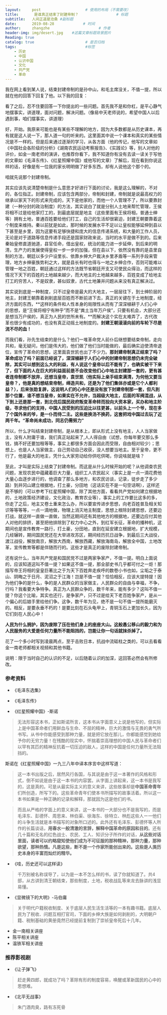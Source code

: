 ```yaml
---
layout:     post                    # 使用的布局（不需要改）
title:       是谁真正结束了封建帝制？                 # 标题 
subtitle:   人间正道是沧桑 #副标题
date:       2019-08-28             # 时间
author:     zhangzhe                      # 作者
header-img: img/desert.jpg    #这篇文章标题背景图片
Reading: true
catalog: true                       # 是否归档
tags:                               #标签
    - 历史
    - 中国
    - 认识中国
    - 文化
    - 共产党
    - 革命
---
```


我在网上看到某人说，结束封建帝制的是孙中山，和毛主席没关，不值一提，所以就在他的回答下回复了他。以下我的回复：

看了之后，忍不住要回答一下你提出的一些问题。首先我不是和你杠，是平心静气地摆事实，讲道理，面对问题，解决问题。（像易中天老师说的，希望中国人以后遇到事，咱们摆事实，讲道理）

好，开始。我原来可能也是有某些不理解的地方，因为大多数都是从历史课本，再有就是这人说一下，那人道一句的听来的。这里面其中说一个课本和真实的某些情况是不一样的。但是后来通过逐渐的学习，从各方面（他的传记，他写的文章如《中国社会各阶级的分析》《湖南农民运动考察报告》、《实践论》等，别人对他的评价，如金一南老师的演讲，也推荐你看下，我不知道你有没有去读一读关于写他的文章如《毛泽东传》、《红星照耀中国》或他写的文章）了解后，现在看到你说这样的话，好像是有一位我的家长明明做了好多东西，却有人说他这个那个的。

咱就先说那个封建帝制。

其实应该先说清楚帝制是什么意思才好进行下面的讨论，我是这么理解的，不对的，各位指正。封建帝制，应该包含两部分，帝制和封建，帝制就是说最高权力的继承以家天下的形式来完成的，天下是他家的，而他一个人管理不了，所以要靠封建（一种分封的政治制度）的方法，其实说白了就是分别人土地来帮忙管理，王侯将相不过是给他家打工的，到最底层就是地主（这些里面有王侯将相，普通士绅等）拥有土地，普通百姓要给他们打工，自己的生活却很窘迫，封建王朝要靠着这个制度来维持。秦以前犹是如此，那时候的发展水平不足以让皇权能够延伸到县以下甚至是乡里，因为这要有足够快捷和庞大的信息传递系统，和大量的工作人员，无论是对于道路等信息传递手段还是国家财政来说，当时的水平是做不到的。后来秦始皇修直道驰道，县官任命，借出皇权，统治的能力进一步延伸，到后来的明清，生产力的发展使得皇权一步一步的加强，但在县以下，依然没有靠的是县里自制的方法，朝廷以多少户设里长、依靠乡绅大户裁决乡里矛盾等一系列手段来管理，地方乡绅豪族势利之大，就是县长有时也得与一地之乡绅合作，否则可能难以管理一地之百姓，朝廷通过这样的方法既节省朝廷开支又可使民众得治，而这样的情况下天下的百姓的土地越来越少，而大地主的土地越来越多，百姓变成了给地主打工的穷苦人，不是奴隶，甚似奴隶，古代土地兼并问题从来没有真正解决过。

其实说到底是一种制度，只不过皇帝是最大的大地主，一层层往下，到士绅阶层的地主，封建王朝靠着剥削底层百姓而不断前进下去，真正的关键在于土地制度，经济方面的东西，**这样的条件和人性本身的局限性从而有了深深植耕于人们心中的思想，是“王侯将相宁有种乎”而不是“粪土当年万户侯”，只要有机会，大部分还是想当万户侯的，真正为人民的世所未有。**而解决这个实在太难弄了，古代改革也很少有成功的，也没有真正动摇土地制度的。**封建王朝滚滚向前的车轮下尽是流不尽的血！**

而我们看，孙先生结束的是什么？他们一堆革命党人前仆后继想要结束帝制，走向共和，毫无疑问，他们是伟大的，他们做了他们当时能做的，最后确实迫使清帝退位，宣传了革命的思想，这里面袁世凯也出了不少力。**那封建帝制真正结束了吗？革命成功了吗？**前面已经说了，深深植耕于人们心中的封建帝制思想仍未完全破除，其实可以想到这么大的利益，有人说这个皇帝以后不能有了，也确实被干下来了，但下面的人在巨大的利益面前是不会改变他们心中地主封建那一套的，更有甚者连帝制都不放弃，还想当皇帝，袁世凯（他实际上亲手结束满清，为何他又要当皇帝？，他是真的想结束帝制，缔造共和，还是为了他们集体亦或是它个人都利益？），后来张勋复辟，这说明人们的心中还是没有放下封建帝制那一套，但凡到那个位置，谁不想当皇帝，如果实在不允许，当超级大地主，后面的军阀混战，从下到上还是那一套，到北伐后国民政府叛变革命转而投向大资本家，买办和地主阶级，寻求他们的支持，中国人民受到的压迫比以往更甚，以前头上一个爷，现在多了个国外来的爷，是一仆而侍二主。这些是换汤不换药，这套把戏中国过去玩了近两千年。**“革命尚未成功，同志仍需努力”**

所以，什么才叫结束封建帝制，是从根本上，即从形式上没有地主，人人当家做主，没有人附庸于谁，我们真正站起来了,人人得自由（试想，你每年要交那么多钱，搞不好还要加租等等，事实上都很多方面会因此而受限，自由相对较少）；思想上，也是人人当家做主，自己劳动自己收获，没人想要当地主。至于皇帝，更不行了，他是最大的地主，凭什么大家劳动给你供吃供喝，你说啥就是啥？

至此，才叫是实际上结束了封建帝制。而这是从什么时候开始的呢？从他调查农民问题，发现农民中蕴藏着巨大力量，组织工人农民起义（事实上是一点一滴花费他大量心血逐步进行的，他调查了那么多地方，和农民访谈，记录，徒步走了多少路）到井冈山建立根据地，打土豪，分田地（这话实在不是一句空话啊），这样还是不够的（可以参考下红星照耀中国，除了其他方面，看看共产党如何建立根据地的，土地政策经济建设，文化政治，教育农业等），事实上的工作要比这多的多，你走了之后，地主又卷土重来怎么办，所以要宣传进步思想，向老百姓普及相关知识等等等等，一点一滴地做，物理上消灭地主制度，思想上根除封建思想，还要边打战，就这样一直做一直做，当然这期间还有其他地方的根据地，还要边应付其他人对他的排挤，甚至把他排除到了权力中心之外，到红军长征，革命的播种机，这期间也是宣传教育一路行，打土豪，分田地，直到在延安建立根据地，扩大规模，几经辗转，期间国民党还在大举进攻苏区，期间经历抗日战争，到最后三大战役，渡江战役，解放南京，解放大西南，解放西藏，解放海南岛，解放全中国，土地改革，宣传教育等都是伴随而行的。这些才是真正的废除封建帝制。

还有说什么，当年共产党是和国民党不过是两家争家产，不值一提。明白上面说的，应该知道这叫不值一提？如果这不值一提，那全部史书几乎都可付之一炬！那描写帝王将相的皇皇巨著比之于为天下百姓奔走疾呼的数卷小书也如，尘垢之于泰山、阴晦之于日月、泥沼之于江海！岂是不值一提？恰恰相反，应该大提特提！因为他们争的是什么，争的是人民群众的当家做主，人民群众的自由与幸福，不争，行吗？我看要大争特争。真正为人民群众争的，数千年来，能有多少？这叫不值一提？你这个比喻，其实也还行，是争家产，只不过是给天下老百姓争家产，是从一个偏心的后娘手里给他们争。这争，数千年为见，绝不是一句不值一提所能磨灭的。相反，是要永垂不朽的！是要比刻在石头龟甲上，青铜玉石上更加长久，因为它们刻在人民心中！

**人民为什么拥护，因为废除了压在他们身上的座座大山。这般愚公移山的毅力和为人民服务的大爱是任何力量所不能阻挡的，岂能让你一句话就抹杀掉了。**

花了一个多小时写到凌晨两点，至于击败日本，抗战中流砥柱之类的，可以去看看金一南老师都相关视频和其他书籍。

说明：限于当时自己的认识的不足，以后随着认识的加深，这回答必然会有所修改。

### 参考资料

- 《毛泽东选集》

- 《毛泽东传》

- 《红星照耀中国》-斯诺

> 无法形容这本书，正如斯诺所言，这本书从字面意义上说是他写的，但实际上是中国革命者们用鲜血与生命、不屈的精神，巨大的激情与无畏的勇气所书写。从书中你能感受到那种力量，就是把它放在那儿，你都能感觉到她给予你的无穷力量！在残酷的现实中，怀揣着崇高理想的中国人民与革命者们以罕有其匹的精神反抗着一切压迫的敌人，这样的中国是任何力量所无法阻挡的。

斯诺在《红星照耀中国》一九三八年中译本序言中这样写道：

> 这一本书出版之后，居然风行各国，与其说是由于这一本著作的风格和形式，倒不如说是由于这一本书的内容罢。从字面上讲起来，这一本书是我写的，这是真的。可是从最实际主义的意义来讲，这些故事却是**中国革命青年**们所创造，所写下的。这些革命青年们使本书所描写的故事活着。所以这一本书如果是一种正确的记录和解释，那就因为这是他们的书。

> 而且从严格的字面上的意义来讲，这一本书的一大部分也不是我写的，而是毛泽东、彭德怀、周思来、林伯渠、徐海东、徐特立、林彪这些人ー一他们的斗争生活就是本书描写的对象所口述的。此外还有毛泽东、彭德怀等人所作的长篇谈话，**用春水一般清澈的言辞，解释中国革命的原因和目的**。还有几十篇和无名的红色战士、农民、工人、知识分子所作的对话，**从这些对话里面，读者可以约略窥知使他们成为不可征服的那种精神，那种力量，那种欲望，那种热情。凡是这些，断不是一个作家所能创出来的。这些是人类历史本身的丰富而灿烂的精华。**

- 《哇，历史还可以这样读》

> 千万别被名称误导了，以为是一本不怎么样的书，读了你就知道了。共4部，从古讲到清王朝结束，那些制度，土地，税收战乱等来龙去脉讲的浅显易懂。

- 《显微镜下的大明》-马伯庸

> 关于明代户籍税收制度、关于底层人民生活生活等的一本有趣书籍。底层人民为了税收、问题互相打官司，下面的乡绅大族是如何剥削的，大明朝户籍、税制基础的黄册竟然已经提前复制到了崇祯皇帝死后十几年。

- 金一南相关讲座
- 陈平相关讲座
- 温铁军相关讲座

### 推荐影视剧

- 《让子弹飞》  

> 赶走黄四郎，就成功了吗？革除有形的制度容易，唤醒或革新国民的心中的思想难。

- 《北平无战事》

> 朱门酒肉臭，路有冻死骨





